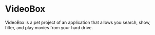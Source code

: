 # VideoBox
VideoBox is a pet project of an application that allows you search, show, filter, and play movies from your hard drive.